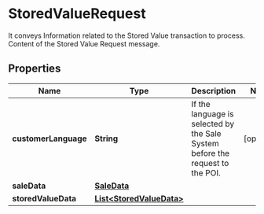 

# StoredValueRequest

It conveys Information related to the Stored Value transaction to process. Content of the Stored Value Request message.

## Properties

| Name | Type | Description | Notes |
|------------ | ------------- | ------------- | -------------|
|**customerLanguage** | **String** | If the language is selected by the Sale System before the request to the POI. |  [optional] |
|**saleData** | [**SaleData**](SaleData.md) |  |  |
|**storedValueData** | [**List&lt;StoredValueData&gt;**](StoredValueData.md) |  |  |



